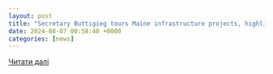 ```yaml
---
layout: post
title: "Secretary Buttigieg tours Maine infrastructure projects, highlights additional need"
date: 2024-08-07 00:58:40 +0000
categories: [news]
---
```


[Читати далі](https://fox23maine.com/newsletter-daily/secretary-buttigieg-tours-maine-infrastructure-projects-highlights-additional-need-transportation-roads-bridges-highway-dot-pete)
